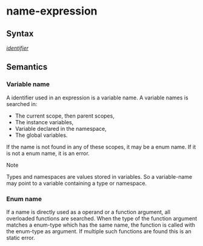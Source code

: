 # name-expression

## Syntax

[_identifier_](identifier.md)

## Semantics

### Variable name
A identifier used in an expression is a variable name. A variable names is
searched in:
- The current scope, then parent scopes,
- The instance variables,
- Variable declared in the namespace,
- The global variables.

If the name is not found in any of these scopes, it may be a enum name.
If it is not a enum name, it is an error.

> [!NOTE]
> Types and namespaces are values stored in variables. So a variable-name may
> point to a variable containing a type or namespace.

### Enum name
If a name is directly used as a operand or a function argument, all overloaded
functions are searched. When the type of the function argument matches a
enum-type which has the same name, the function is called with the enum-type as
argument. If multiple such functions are found this is an static error.
